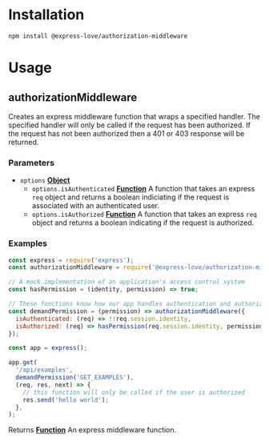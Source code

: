 # Installation

    npm install @express-love/authorization-middleware

# Usage

<!-- Generated by documentation.js. Update this documentation by updating the source code. -->

## authorizationMiddleware

Creates an express middleware function that wraps a specified handler. The
specified handler will only be called if the request has been authorized. If
the request has not been authorized then a 401 or 403 response will be
returned.

### Parameters

-   `options` **[Object](https://developer.mozilla.org/docs/Web/JavaScript/Reference/Global_Objects/Object)** 
    -   `options.isAuthenticated` **[Function](https://developer.mozilla.org/docs/Web/JavaScript/Reference/Statements/function)** A function that takes an express `req`
        object and returns a boolean indiciating if the request is associated with an
        authenticated user.
    -   `options.isAuthorized` **[Function](https://developer.mozilla.org/docs/Web/JavaScript/Reference/Statements/function)** A function that takes an express `req` object
        and returns a boolean indicating if the request is authorized.

### Examples

```javascript
const express = require('express');
const authorizationMiddleware = require('@express-love/authorization-middleware');

// A mock implementation of an application's access control system
const hasPermission = (identity, permission) => true;

// These functions know how our app handles authentication and authorization
const demandPermission = (permission) => authorizationMiddleware({
  isAuthenticated: (req) => !!req.session.identity,
  isAuthorized: (req) => hasPermission(req.session.identity, permission),
});

const app = express();

app.get(
  '/api/examples',
  demandPermission('GET_EXAMPLES'),
  (req, res, next) => {
    // this function will only be called if the user is authorized
    res.send('hello world');
  },
);
```

Returns **[Function](https://developer.mozilla.org/docs/Web/JavaScript/Reference/Statements/function)** An express middleware function.
